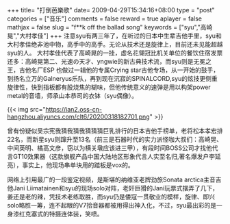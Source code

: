 +++
title= "打倒芭樂歌"
date= 2009-04-29T15:34:16+08:00
type = "post"
categories = ["音乐"]
comments = false
reward = true
aplayer = false
mathjax = false
slug = "f**k off the ballad song"
keywords = ["syu","高崎晃","大村孝佳"]
+++
注意syu有两三年了，在听过的日本中生辈吉他手里，syu和大村孝佳绝非池中物，高手中的高手。无论从技术还是旋律上，目前还未见能超越syu的人。 大村孝佳代表了高崎晃的一挂，虚名花翎冠比机关单位的餐饮住宿发票还多：高崎晃第二、光速の天才、yngwie的新古典技术流，而syu则是无冕之王，吉他名厂ESP 也做过一辑他的专属Crying star吉他专场，从一开始的鼓手，到扬名立万的Galneryus乐队，再到现在沉寂的SPINALCORD,syu的炫技更侧重旋律性，快到指板都有股烧焦的糊味，但他传统意义的速弹是用以构架power metal的音墙，师承山本恭司的衣钵（syu偶像）。

<!--more-->

{{< img src="https://ian2.oss-cn-hangzhou.aliyuncs.com/clt6/20200318182701.png" >}}

曾有份疑似吴宗宪我猜我猜我猜猜猜巨乳排行的日本吉他手榜单，老将松本孝宏排22名，而新星syu则蹿升至13名（前三是石器时代的实力派怪咖大叔们：高崎晃、中间英明、橘高文彦，窃以为横关墩应该进三甲），有段时间BOSS公司才找他代言GT10效果器（这款旗舰产品中国大陆地区形象代言人实至名归,著名爆发户李延亮），事实上，他现场串单块用的踏板是vox的。

网络上引用最广的一段鉴定视频，是斯堪的纳维亚老牌劲旅Sonata arctica主音吉他Jani Liimatainen和syu的现场solo对阵，老奸巨猾的Jani玩票式摆弄了几下，姜还是老的辣，凭技术老练取胜，而syu仍是倭寇一贯敬业的模样，旋律、即兴solo略胜一筹，连不起眼的V7拾音器都被用得出神入化，不过，syu最出彩的是一身漆红克塞式的特摄连体装，笑喷。
